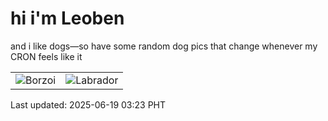 # hi i'm Leoben

and i like dogs—so have some random dog pics that change whenever my CRON feels like it

|  |  |
|--------|----------|
| ![Borzoi](https://random-dog-vercel.vercel.app/api/random-borzoi?v=1750274604) | ![Labrador](https://random-dog-vercel.vercel.app/api/random-labrador?v=1750274604) |

Last updated: 2025-06-19 03:23 PHT
